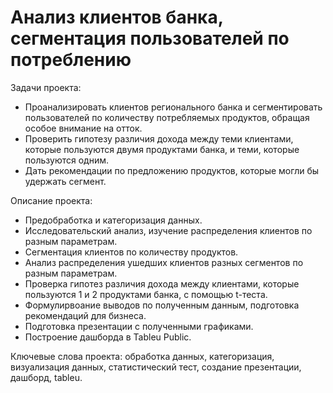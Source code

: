 # Анализ клиентов банка, сегментация пользователей по потреблению

Задачи проекта:
- Проанализировать клиентов регионального банка и сегментировать пользователей по количеству потребляемых продуктов, обращая особое внимание на отток.
- Проверить гипотезу различия дохода между теми клиентами, которые пользуются двумя продуктами банка, и теми, которые пользуются одним.
- Дать рекомендации по предложению продуктов, которые могли бы удержать сегмент.

Описание проекта:
- Предобработка и категоризация данных.
- Исследовательский анализ, изучение распределения клиентов по разным параметрам.
- Сегментация клиентов по количеству продуктов.
- Анализ распределения ушедших клиентов разных сегментов по разным параметрам.
- Проверка гипотез различия дохода между клиентами, которые пользуются 1 и 2 продуктами банка, с помощью t-теста.
- Формулирвоание выводов по полученным данным, подготовка рекомендаций для бизнеса.
- Подготовка презентации с полученными графиками.
- Построение дашборда в Tableu Public. 

Ключевые слова проекта: обработка данных, категоризация, визуализация данных, статистический тест, создание презентации, дашборд, tableu.

